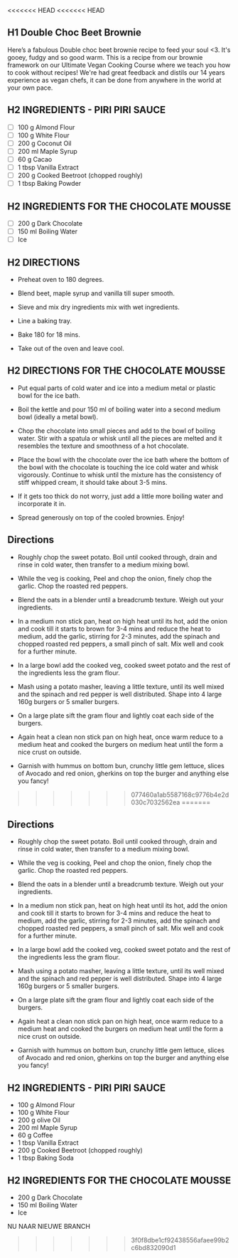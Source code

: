 <<<<<<< HEAD
<<<<<<< HEAD
## H1 Double Choc Beet Brownie
Here’s a fabulous Double choc beet brownie recipe to feed your soul <3. It's gooey, fudgy and so good warm. This is a recipe from our brownie framework on our Ultimate Vegan Cooking Course where we teach you how to cook without recipes! We're had great feedback and distils our 14 years experience as vegan chefs, it can be done from anywhere in the world at your own pace.

## H2 INGREDIENTS - PIRI PIRI SAUCE
 - [ ] 100 g Almond Flour
 - [ ] 100 g White Flour
 - [ ] 200 g Coconut Oil
 - [ ] 200 ml Maple Syrup
 - [ ] 60 g Cacao
 - [ ] 1 tbsp Vanilla Extract
 - [ ] 200 g Cooked Beetroot (chopped roughly)
 - [ ] 1 tbsp Baking Powder

## H2 INGREDIENTS FOR THE CHOCOLATE MOUSSE
 - [ ] 200 g Dark Chocolate
 - [ ] 150 ml Boiling Water
 - [ ] Ice

 ## H2 DIRECTIONS
 * Preheat oven to 180 degrees.

* Blend beet, maple syrup and vanilla till super smooth.

* Sieve and mix dry ingredients mix with wet ingredients.

* Line a baking tray.

* Bake 180 for 18 mins.

* Take out of the oven and leave cool.

## H2 DIRECTIONS FOR THE CHOCOLATE MOUSSE

* Put equal parts of cold water and ice into a medium metal or plastic bowl for the ice bath.

* Boil the kettle and pour 150 ml of boiling water into a second medium bowl (ideally a metal bowl).

* Chop the chocolate into small pieces and add to the bowl of boiling water. Stir with a spatula or whisk until all the pieces are melted and it resembles the texture and smoothness of a hot chocolate.

* Place the bowl with the chocolate over the ice bath where the bottom of the bowl with the chocolate is touching the ice cold water and whisk vigorously. Continue to whisk until the mixture has the consistency of stiff whipped cream, it should take about 3-5 mins.

* If it gets too thick do not worry, just add a little more boiling water and incorporate it in.

* Spread generously on top of the cooled brownies. Enjoy!

## Directions

* Roughly chop the sweet potato. Boil until cooked through, drain and rinse in cold water, then transfer to a medium mixing bowl.

* While the veg is cooking, Peel and chop the onion, finely chop the garlic. Chop the roasted red peppers.

* Blend the oats in a blender until a breadcrumb texture. Weigh out your ingredients.

* In a medium non stick pan, heat on high heat until its hot, add the onion and cook till it starts to brown for 3-4 mins and reduce the heat to medium, add the garlic, stirring for 2-3 minutes, add the spinach and chopped roasted red peppers, a small pinch of salt. Mix well and cook for a further minute.

* In a large bowl add the cooked veg, cooked sweet potato and the rest of the ingredients less the gram flour.

* Mash using a potato masher, leaving a little texture, until its well mixed and the spinach and red pepper is well distributed. Shape into 4 large 160g burgers or 5 smaller burgers.

* On a large plate sift the gram flour and lightly coat each side of the burgers.

* Again heat a clean non stick pan on high heat, once warm reduce to a medium heat and cooked the burgers on medium heat until the form a nice crust on outside.

* Garnish with hummus on bottom bun, crunchy little gem lettuce, slices of Avocado and red onion, gherkins on top the burger and anything else you fancy!

>>>>>>> 077460a1ab5587168c9776b4e2d030c7032562ea
=======
## Directions

* Roughly chop the sweet potato. Boil until cooked through, drain and rinse in cold water, then transfer to a medium mixing bowl.

* While the veg is cooking, Peel and chop the onion, finely chop the garlic. Chop the roasted red peppers.

* Blend the oats in a blender until a breadcrumb texture. Weigh out your ingredients.

* In a medium non stick pan, heat on high heat until its hot, add the onion and cook till it starts to brown for 3-4 mins and reduce the heat to medium, add the garlic, stirring for 2-3 minutes, add the spinach and chopped roasted red peppers, a small pinch of salt. Mix well and cook for a further minute.

* In a large bowl add the cooked veg, cooked sweet potato and the rest of the ingredients less the gram flour.

* Mash using a potato masher, leaving a little texture, until its well mixed and the spinach and red pepper is well distributed. Shape into 4 large 160g burgers or 5 smaller burgers.

* On a large plate sift the gram flour and lightly coat each side of the burgers.

* Again heat a clean non stick pan on high heat, once warm reduce to a medium heat and cooked the burgers on medium heat until the form a nice crust on outside.

* Garnish with hummus on bottom bun, crunchy little gem lettuce, slices of Avocado and red onion, gherkins on top the burger and anything else you fancy!

## H2 INGREDIENTS - PIRI PIRI SAUCE
 * 100 g Almond Flour
 * 100 g White Flour
 * 200 g olive Oil
 * 200 ml Maple Syrup
 * 60 g Coffee
 * 1 tbsp Vanilla Extract
 * 200 g Cooked Beetroot (chopped roughly)
 * 1 tbsp Baking Soda

## H2 INGREDIENTS FOR THE CHOCOLATE MOUSSE
 * 200 g Dark Chocolate
 * 150 ml Boiling Water
 * Ice



 NU NAAR NIEUWE BRANCH
>>>>>>> 3f0f8dbe1cf92438556afaee99b2c6bd832090d1

